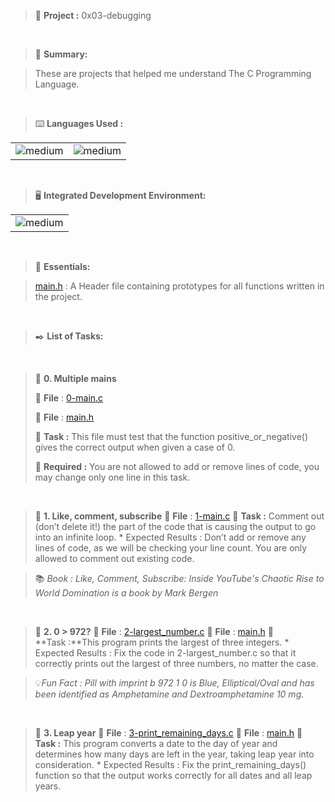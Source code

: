 > 🚧 **Project :** 0x03-debugging

<br>

> 📝 **Summary:**

> These are projects that helped me understand The C Programming Language.

<br>

> ⌨️ **Languages Used :**

<table>
  <tr>
    <td><img alt="medium" src="https://img.shields.io/badge/C-00599C?style=for-the-badge&logo=c&logoColor=white"></td>
    <td><img alt="medium" src="https://img.shields.io/badge/Markdown-000000?style=for-the-badge&logo=markdown&logoColor=white"></td>
  </tr>
</table>

<br>

> 🖥️ **Integrated Development Environment:**

<table>
  <tr>
<td><img alt="medium" src="https://img.shields.io/badge/Emacs-%237F5AB6.svg?&style=for-the-badge&logo=gnu-emacs&logoColor=white"></td>
  </tr>
</table>

<br>

> 🌟 **Essentials:**

> [main.h](./main.h) : A Header file containing prototypes for all functions written in the project.

<br>

> ✒️ **List of Tasks:**
<br>

> 📁 **0. Multiple mains**
> 
> 💾 **File** : [0-main.c](./0-main.c)
> 
> 💾 **File** : [main.h](./main.h)
> 
> 📑 **Task :** This file must test that the function positive_or_negative() gives the correct output when given a case of 0.
> 
> 📝 **Required :**  You are not allowed to add or remove lines of code, you may change only one line in this task.
> 
<br>
  
> 📁 **1. Like, comment, subscribe**
> 💾 **File** : [1-main.c](./1-main.c)
> 📑 **Task :** Comment out (don’t delete it!) the part of the code that is causing the output to go into an infinite loop.
    * Expected Results : Don’t add or remove any lines of code, as we will be checking your line count. You are only allowed to comment out existing code.

> 📚 *Book : Like, Comment, Subscribe: Inside YouTube's Chaotic Rise to World Domination is a book by Mark Bergen*

<br>
    
> 📁 **2. 0 > 972?**
> 💾 **File** : [2-largest_number.c](./2-largest_number.c)
> 💾 **File** :  [main.h](./main.h)
> 📑 **Task :**This program prints the largest of three integers.
    * Expected Results : Fix the code in 2-largest_number.c so that it correctly prints out the largest of three numbers, no matter the case.
    
> 💡*Fun Fact : Pill with imprint b 972 1 0 is Blue, Elliptical/Oval and has been identified as Amphetamine and Dextroamphetamine 10 mg.*

<br>

> 📁 **3. Leap year**
> 💾 **File** :  [3-print_remaining_days.c](./3-print_remaining_days.c)
> 💾 **File** :  [main.h](./main.h)
> 📑 **Task :** This program converts a date to the day of year and determines how many days are left in the year, taking leap year into consideration.
    * Expected Results : Fix the print_remaining_days() function so that the output works correctly for all dates and all leap years.
